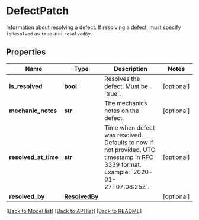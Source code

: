 # DefectPatch

Information about resolving a defect. If resolving a defect, must specify `isResolved` as `true` and `resolvedBy`.
## Properties
Name | Type | Description | Notes
------------ | ------------- | ------------- | -------------
**is_resolved** | **bool** | Resolves the defect. Must be &#x60;true&#x60;. | [optional] 
**mechanic_notes** | **str** | The mechanics notes on the defect. | [optional] 
**resolved_at_time** | **str** | Time when defect was resolved. Defaults to now if not provided. UTC timestamp in RFC 3339 format. Example: &#x60;2020-01-27T07:06:25Z&#x60;. | [optional] 
**resolved_by** | [**ResolvedBy**](ResolvedBy.md) |  | [optional] 

[[Back to Model list]](../README.md#documentation-for-models) [[Back to API list]](../README.md#documentation-for-api-endpoints) [[Back to README]](../README.md)


